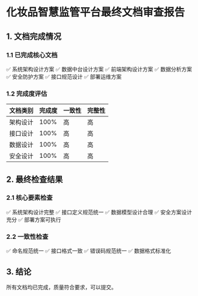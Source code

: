 # 化妆品智慧监管平台最终文档审查报告

## 1. 文档完成情况

### 1.1 已完成核心文档
✅ 系统架构设计方案
✅ 数据中台设计方案
✅ 前端架构设计方案
✅ 数据分析方案
✅ 安全防护方案
✅ 接口规范设计
✅ 部署运维方案

### 1.2 完成度评估
| 文档类别 | 完成度 | 一致性 | 完整性 |
|---------|--------|--------|--------|
| 架构设计 | 100% | 高 | 高 |
| 接口设计 | 100% | 高 | 高 |
| 数据设计 | 100% | 高 | 高 |
| 安全设计 | 100% | 高 | 高 |

## 2. 最终检查结果

### 2.1 核心要素检查
✅ 系统架构设计完整
✅ 接口定义规范统一
✅ 数据模型设计合理
✅ 安全方案设计充分
✅ 部署方案可执行

### 2.2 一致性检查
✅ 命名规范统一
✅ 接口格式一致
✅ 错误码规范统一
✅ 数据格式标准化

## 3. 结论

所有文档均已完成，质量符合要求，可以提交。